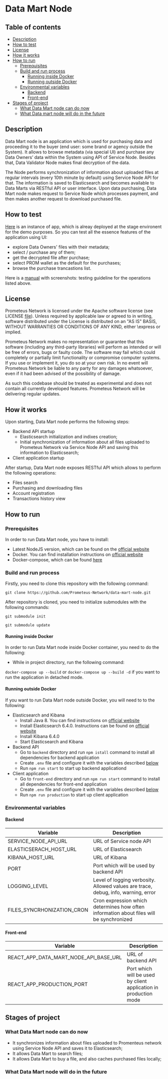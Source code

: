 # Data Mart Node

## Table of contents

- [Description](#description)
- [How to test](#how-to-test)
- [License](#license)
- [How it works](#how-it-works)
- [How to run](#how-to-run)
    - [Prerequisites](#prerequisites)
    - [Build and run process](#build-and-run-process)
        - [Running inside Docker](#running-inside-docker)
        - [Running outside Docker](#running-outside-docker)
    - [Environmental variables](#environmental-variables)
        - [Baсkend](#backend)
        - [Front-end](#front-end)
- [Stages of project](#stages-of-project)
    - [What Data Mart node can do now](#what-data-mart-node-can-do-now)
    - [What Data mart node will do in the future](#what-data-mart-node-will-do-in-the-future)


## Description

Data Mart node is an application which is used for purchasing data and proceeding it to 
the buyer (end user: some brand or agency outside the System). 
It allows to browse metadata (via special UI) and purchase any Data Owners’ data 
within the System using API of Service Node. Besides that, Data Validator Node makes final decryption of the data.
 
The Node performs synchronization of information about uploaded files at regular intervals (every 10th minute by default) 
using Service Node API for that. The information is saved to Elasticsearch 
and becomes available to Data Marts via RESTful API or user interface. 
Upon data purchasing, Data Mart node makes request to Service Node which processes payment, 
and then makes another request to download purchased file.

## How to test

[Here](http://178.62.207.53:3008/) is an instance of app, which is alreay deployed at the stage environent for the demo purposes. 
So you can test all the essence features of the application using UI: 
- explore Data Owners' files with their metadata;
- select / purchase any of them;
- get the decrypted file after purchase;
- select PROM wallet as the default for the purchases;
- browse the purchase trancastions list.

Here is a [manual](https://github.com/Prometeus-Network/data-mart-node/blob/master/test.md) with screenshots: testing guideline for the operations listed above.

## License

Prometeus Network is licensed under the Apache software license (see LICENSE [file](https://github.com/Prometeus-Network/prometeus/blob/master/LICENSE)). Unless required by applicable law or agreed to in writing, software distributed under the License is distributed on an "AS IS" BASIS, WITHOUT WARRANTIES OR CONDITIONS OF ANY KIND, either \express or implied.

Prometeus Network makes no representation or guarantee that this software (including any third-party libraries) will perform as intended or will be free of errors, bugs or faulty code. The software may fail which could completely or partially limit functionality or compromise computer systems. If you use or implement it, you do so at your own risk. In no event will Prometeus Network be liable to any party for any damages whatsoever, even if it had been advised of the possibility of damage.

As such this codebase should be treated as experimental and does not contain all currently developed features. Prometeus Network will be delivering regular updates.

## How it works

Upon starting, Data Mart node performs the following steps:
 - Backend API startup
   - Elasticsearch initialization and indixes creation;
   - Initial synchronization of information about all files uploaded to Prometeus Network via Service Node API and saving this
   information to Elasticsearch;
 - Client application startup

After startup, Data Mart node exposes RESTful API which allows to perform the following operations:
- Files search
- Purchasing and downloading files
- Account registration
- Transactions history view

## How to run

### Prerequisites

In order to run Data Mart node, you have to install:
- Latest NodeJS version, which can be found on the [official website](https://nodejs.org/en/download/current/)
- Docker. You can find installation instructions on [official website](https://docs.docker.com/install/)
- Docker-compose, which can be found [here](https://docs.docker.com/compose/install/)

### Build and run process

Firstly, you need to clone this repository with the following command:

```git clone https://github.com/Prometeus-Network/data-mart-node.git```

After repository is cloned, you need to initialize submodules with the following commands:

```git submodule init```

```git submodule update```

#### Running inside Docker

In order to run Data Mart node inside Docker container, you need to do the following:

- While in project directory, run the following command:

```docker-compose up --build``` or ```docker-compose up --build -d``` if you want to run the application in detached mode.

#### Running outside Docker

If you want to run Data Mart node outside Docker, you will need to to the following:

- Elasticsearch and Kibana
  - Install Java 8. You can find instructions on [official website](#https://openjdk.java.net/install/)
  - Install Elasticsearch 6.4.0. Instructions can be found on [official website](#https://www.elastic.co/downloads/past-releases/elasticsearch-6-4-0)
  - Install Kibana 6.4.0
  - Start Elasticsearch and Kibana
- Backend API
  - Go to `backend` directory and run `npm istall` command to install all dependencies for backend application
  - Create `.env` file and configure it with the variables described [below](#backend)
  - Run `npm run start` to start up backend applicationd
- Client application
  - Go to `front-end` directory and run `npm run start` command to install all dependencies for front-end application
  - Create `.env` file and configure it with the variables described [below](#front-end)
  - Run `npm run production` to start up client application


### Environmental variables

#### Backend 

| Variable                   | Description                                                                             |
|----------------------------|-----------------------------------------------------------------------------------------|
| SERVICE_NODE_API_URL       | URL of Service node API                                                                 |
| ELASTICSERACH_HOST_URL     | URL of Elasticsearch                                                                    |
| KIBANA_HOST_URL            | URL of Kibana                                                                           |
| PORT                       | Port which will be used by backend API                                                  |
| LOGGING_LEVEL              | Level of logging verbosity. Allowed values are trace, debug, info, warning, error       |
| FILES_SYNCRHONIZATION_CRON | Cron expression which determines how often information about files will be synchronized |



#### Front-end

| Variable                              | Description                                                      |
|---------------------------------------|------------------------------------------------------------------|
| REACT_APP_DATA_MART_NODE_API_BASE_URL | URL of backend API                                               |
| REACT_APP_PRODUCTION_PORT             | Port which will be used by client application in production mode |

## Stages of project

### What Data Mart node can do now

- It synchronizes information about files uploaded to Promenteus network using Service Node API and saves it to Elasticsearch;
- It allows Data Mart to search files;
- It allows Data Mart to buy a file, and also caches purchased files locally;

### What Data Mart node will do in the future


